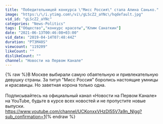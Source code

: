 ```yaml
---
title: "Победительницей конкурса \"Мисс Россия\" стала Алина Санько."
image: "https:\/\/i.ytimg.com\/vi\/gLScZ2_aYNc\/hqdefault.jpg"
vid_id: "gLScZ2_aYNc"
categories: "News-Politics"
tags: ["Общество","конкурс красоты","Клим Санаткин"]
date: "2021-06-13T00:46:08+03:00"
vid_date: "2019-04-14T07:48:44Z"
duration: "PT3M40S"
viewcount: "119209"
likeCount: ""
dislikeCount: ""
channel: "Новости на Первом Канале"
---
```

{% raw %}В Москве выбирали самую обаятельную и привлекательную девушку страны. За титул &quot;Мисс Россия&quot; боролись настоящие умницы и красавицы. Но заветная корона только одна.<br /><br />Подписывайтесь на официальный канал «Новости на Первом Канале» на YouTube, будьте в курсе всех новостей и не пропустите новые выпуски.<br /><a rel="nofollow" target="blank" href="https://www.youtube.com/channel/UCKonxxVHzDl55V7a9n_Nlgg?sub_confirmation=1">https://www.youtube.com/channel/UCKonxxVHzDl55V7a9n_Nlgg?sub_confirmation=1</a>{% endraw %}
